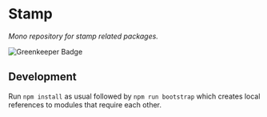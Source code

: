 # Stamp

_Mono repository for stamp related packages._

![Greenkeeper Badge](https://badges.greenkeeper.io/stampit-org/stamp.svg)

## Development

Run `npm install` as usual followed by `npm run bootstrap` which creates local references to modules that require each other.
